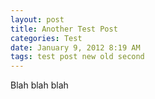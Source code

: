 ```yaml
---
layout: post
title: Another Test Post
categories: Test
date: January 9, 2012 8:19 AM
tags: test post new old second
---
```


Blah blah blah